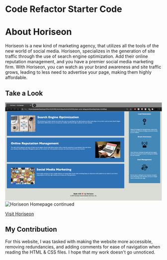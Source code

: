 # Code Refactor Starter Code

# About Horiseon

Horiseon is a new kind of marketing agency, that utilizes all the tools of the new world of social media. Horiseon, specializes in the generation of site traffic through the use of search engine optimization. Add their online reputation management, and you have a premier social media marketing firm. With Horiseon, you can watch as your brand awareness and site traffic grows, leading to less need to advertise your page, making them highly affordable.

## Take a Look
![Horiseon Homepage](Develop/assets/images/screenshot-1.png)
![Horiseon Homepage continued](Develop/assets/images/screenshot-2.png)

[Visit Horiseon](https://baladetohun12.github.io/urban-octo-telegram/)

## My Contribution

For this website, I was tasked with making the website more accessible, removing redundancies, and adding comments for ease of navigation when reading the HTML & CSS files. I hope that my work doesn't go unnoticed.